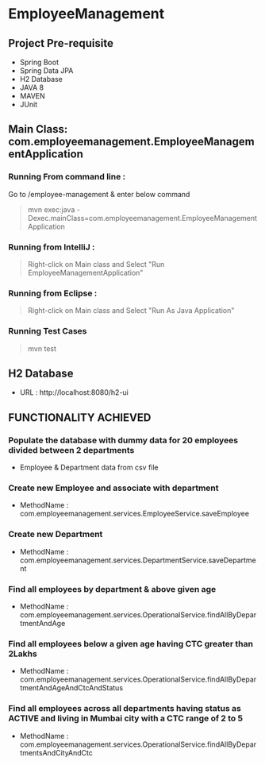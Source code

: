 # EmployeeManagement

## Project Pre-requisite 
- Spring Boot
- Spring Data JPA
- H2 Database
- JAVA 8
- MAVEN
- JUnit

## Main Class: com.employeemanagement.EmployeeManagementApplication

### Running From command line :
Go to /employee-management & enter below command
> mvn exec:java  -Dexec.mainClass=com.employeemanagement.EmployeeManagementApplication

### Running from IntelliJ :
> Right-click on Main class and Select "Run EmployeeManagementApplication"

### Running from Eclipse : 
> Right-click on Main class and Select "Run As Java Application"

### Running Test Cases
> mvn test

## H2 Database
- URL : http://localhost:8080/h2-ui

## FUNCTIONALITY ACHIEVED

### Populate the database with dummy data for 20 employees divided between 2 departments
- Employee & Department data from csv file

### Create new Employee and associate with department
- MethodName : com.employeemanagement.services.EmployeeService.saveEmployee

### Create new Department
- MethodName : com.employeemanagement.services.DepartmentService.saveDepartment

### Find all employees by department & above given age
- MethodName : com.employeemanagement.services.OperationalService.findAllByDepartmentAndAge

### Find all employees below a given age having CTC greater than 2Lakhs
- MethodName : com.employeemanagement.services.OperationalService.findAllByDepartmentAndAgeAndCtcAndStatus

### Find all employees across all departments having status as ACTIVE and living in Mumbai city with a CTC range of 2 to 5
- MethodName : com.employeemanagement.services.OperationalService.findAllByDepartmentsAndCityAndCtc
